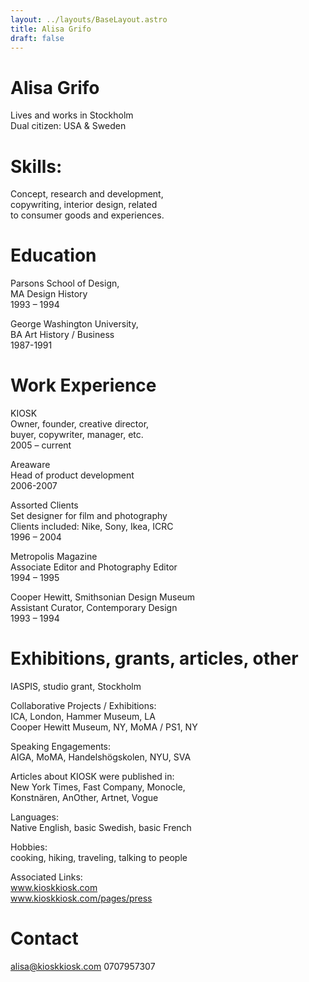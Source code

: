 ```yaml
---
layout: ../layouts/BaseLayout.astro
title: Alisa Grifo
draft: false
---
```


<two-col>

# Alisa Grifo

Lives and works in Stockholm  
Dual citizen: USA & Sweden  


# Skills:
Concept, research and development,  
copywriting, interior design, related  
to consumer goods and experiences. 


# Education

Parsons School of Design,  
MA Design History  
1993 – 1994  

George Washington University,  
BA Art History / Business  
1987-1991  


# Work Experience

KIOSK  
Owner, founder, creative director,  
buyer, copywriter, manager, etc.  
2005 – current  

Areaware  
Head of product development  
2006-2007  

Assorted Clients  
Set designer for film and photography  
Clients included: Nike, Sony, Ikea, ICRC  
1996 – 2004  

Metropolis Magazine  
Associate Editor and Photography Editor  
1994 – 1995  

Cooper Hewitt, Smithsonian Design Museum  
Assistant Curator, Contemporary Design  
1993 – 1994  


# Exhibitions, grants, articles, other

IASPIS, studio grant, Stockholm  

Collaborative Projects / Exhibitions:  
ICA, London, Hammer Museum, LA  
Cooper Hewitt Museum, NY, MoMA / PS1, NY  

Speaking Engagements:  
AIGA, MoMA, Handelshögskolen, NYU, SVA  

Articles about KIOSK were published in:  
New York Times, Fast Company, Monocle,   
Konstnären, AnOther, Artnet, Vogue  

Languages:  
Native English, basic Swedish, basic French  

Hobbies:  
cooking, hiking, traveling, talking to people  

Associated Links:  
www.kioskkiosk.com  
www.kioskkiosk.com/pages/press  


# Contact

alisa@kioskkiosk.com
0707957307

</two-col>
